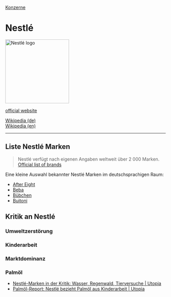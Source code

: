 [Konzerne](../konzerne.html)   

# Nestlé

<img src="https://upload.wikimedia.org/wikipedia/en/d/d8/Nestl%C3%A9.svg" height="200" alt="Nestlé logo">   

<a target="_blank" href="http://www.nestle.com/">official website</a>   

<a target="_blank" href="https://de.wikipedia.org/wiki/Nestl%C3%A9">Wikipedia (de)</a>   
<a target="_blank" href="https://en.wikipedia.org/wiki/Nestl%C3%A9">Wikipedia (en)</a>   

---

## Liste Nestlé Marken
> Nestlé verfügt nach eigenen Angaben weltweit über 2 000 Marken.
<a target="_blank" href="https://www.nestle.com/brands/brandssearchlist">Official list of brands</a>   

Eine kleine Auswahl bekannter Nestlé Marken im deutschsprachigen Raum:   
* [After Eight](../marken/after-eight.html)
* [Beba](../marken/beba.html)
* [Bübchen](../marken/buebchen.html)
* [Buitoni](../marken/buitoni.html)


## Kritik an Nestlé

### <a name="umweltzerstoerung">Umweltzerstörung</a>
### <a name="kinderarbeit">Kinderarbeit</a>
### <a name="marktdominanz">Marktdominanz</a>
### <a name="palmoel">Palmöl</a>
* <a target="_blank" href="https://utopia.de/ratgeber/nestle-marken-diese-produkte-gehoeren-zum-unternehmen/">Nestlé-Marken in der Kritik: Wasser, Regenwald, Tierversuche | Utopia</a>
* <a target="_blank" href="https://utopia.de/ratgeber/solidar-suisse-nestle-bezieht-palmoel-aus-kinderarbeit/">Palmöl-Report: Nestlé bezieht Palmöl aus Kinderarbeit | Utopia</a>
